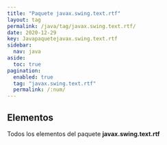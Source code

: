 ```yaml
---
title: "Paquete javax.swing.text.rtf"
layout: tag
permalink: /java/tag/javax.swing.text.rtf/
date: 2020-12-29
key: Javapaquetejavax.swing.text.rtf
sidebar: 
  nav: java
aside: 
  toc: true
pagination: 
  enabled: true
  tag: "javax.swing.text.rtf"
  permalink: /:num/
---
```


<h2>Elementos</h2>
Todos los elementos del paquete <strong>javax.swing.text.rtf</strong>
